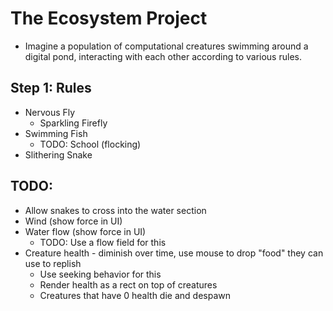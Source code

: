 # The Ecosystem Project

* Imagine a population of computational creatures swimming around a digital pond, interacting with each other according to various rules.

## Step 1: Rules

* Nervous Fly
  * Sparkling Firefly
* Swimming Fish
  * TODO: School (flocking)
* Slithering Snake

## TODO:

* Allow snakes to cross into the water section
* Wind (show force in UI)
* Water flow (show force in UI)
  * TODO: Use a flow field for this
* Creature health - diminish over time, use mouse to drop "food" they can use to replish
  * Use seeking behavior for this
  * Render health as a rect on top of creatures
  * Creatures that have 0 health die and despawn
